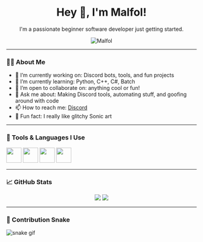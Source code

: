 <h1 align="center">Hey 👋, I'm Malfol!</h1>
<p align="center">I'm a passionate beginner software developer just getting started.</p>

<p align="center">
  <img src="https://komarev.com/ghpvc/?username=Malfol&label=Profile%20views&color=0e75b6&style=flat" alt="Malfol" />
</p>

---

### 👨‍💻 About Me

- 🔭 I’m currently working on: Discord bots, tools, and fun projects
- 🌱 I’m currently learning: Python, C++, C#, Batch
- 🤝 I’m open to collaborate on: anything cool or fun!
- 💬 Ask me about: Making Discord tools, automating stuff, and goofing around with code
- 📫 How to reach me: [Discord](https://discord.gg/zrZt7PHtnA)
- 🧠 Fun fact: I really like glitchy Sonic art

---

### 🧰 Tools & Languages I Use
<p>
  <img src="https://cdn.jsdelivr.net/gh/devicons/devicon/icons/python/python-original.svg" width="40"/>
  <img src="https://cdn.jsdelivr.net/gh/devicons/devicon/icons/cplusplus/cplusplus-original.svg" width="40"/>
  <img src="https://cdn.jsdelivr.net/gh/devicons/devicon/icons/csharp/csharp-original.svg" width="40"/>
  <img src="https://cdn.jsdelivr.net/gh/devicons/devicon/icons/batch/batch-file-original.svg" width="40"/>
</p>

---

### 📈 GitHub Stats
<p align="center">
  <img src="https://github-readme-stats.vercel.app/api?username=Malfol&show_icons=true&theme=tokyonight" />
  <img src="https://github-readme-stats.vercel.app/api/top-langs/?username=Malfol&layout=compact&theme=tokyonight" />
</p>

---

### 🐍 Contribution Snake
![snake gif](https://github.com/marketplace/actions/generate-snake-game-from-github-contribution-grid)

